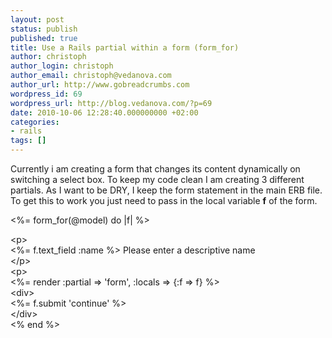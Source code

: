 ```yaml
---
layout: post
status: publish
published: true
title: Use a Rails partial within a form (form_for)
author: christoph
author_login: christoph
author_email: christoph@vedanova.com
author_url: http://www.gobreadcrumbs.com
wordpress_id: 69
wordpress_url: http://blog.vedanova.com/?p=69
date: 2010-10-06 12:28:40.000000000 +02:00
categories:
- rails
tags: []
---
```

Currently i am creating a form that changes its content dynamically on switching a select box. To keep my code clean I am creating 3 different partials. As I want to be DRY, I keep the form statement in the main ERB file.
To get this to work you just need to pass in the local variable <strong>f</strong> of the form.

&lt;%= form_for(@model) do |f| %&gt;
<div id="_mcePaste">&lt;p&gt;</div>
<div id="_mcePaste">&lt;%= f.text_field :name %&gt; Please enter a descriptive name</div>
<div id="_mcePaste">&lt;/p&gt;</div>
<div id="_mcePaste">&lt;p&gt;</div>
<div id="_mcePaste">&lt;%= render :partial =&gt; 'form', :locals =&gt; {:f =&gt; f} %&gt;</div>
<div id="_mcePaste">&lt;div&gt;</div>
<div id="_mcePaste">&lt;%= f.submit 'continue' %&gt;</div>
<div id="_mcePaste">&lt;/div&gt;</div>
<div id="_mcePaste">&lt;% end %&gt;</div>
